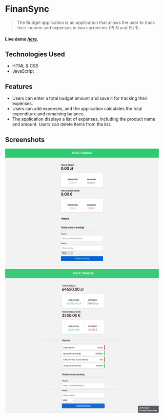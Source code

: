 # FinanSync
> The Budget application is an application that allows the user to track their income and expenses in two currencies (PLN and EUR).

#### Live demo [_here_](http://finansync.pl/).


## Technologies Used
- HTML & CSS
- JavaScript


## Features
- Users can enter a total budget amount and save it for tracking their expenses.
- Users can add expenses, and the application calculates the total expenditure and remaining balance.
- The application displays a list of expenses, including the product name and amount. Users can delete items from the list.


## Screenshots
![Example screenshot](./img/finansync.jpg)
![Example screenshot](./img/finansync2.png)

